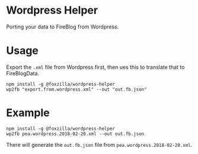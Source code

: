 # Wordpress Helper

Porting your data to FireBlog from Wordpress.

# Usage

Export the `.xml` file from Wordpress first, then ues this to translate that to FireBlogData.

```
npm install -g @foxzilla/wordpress-helper
wp2fb "export.from.wordpress.xml" --out "out.fb.json"
```

# Example

```
npm install -g @foxzilla/wordpress-helper
wp2fb pea.wordpress.2018-02-20.xml --out out.fb.json
```

There will generate the `out.fb.json` file from `pea.wordpress.2018-02-20.xml`.
